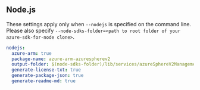 ## Node.js

These settings apply only when `--nodejs` is specified on the command line.
Please also specify `--node-sdks-folder=<path to root folder of your azure-sdk-for-node clone>`.

``` yaml $(nodejs)
nodejs:
  azure-arm: true
  package-name: azure-arm-azurespherev2
  output-folder: $(node-sdks-folder)/lib/services/azureSphereV2Management
  generate-license-txt: true
  generate-package-json: true
  generate-readme-md: true
```
